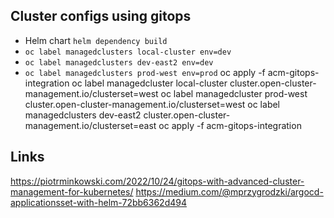 ## Cluster configs using gitops
- Helm chart
  `helm dependency build`
- `oc label managedclusters local-cluster env=dev`
- `oc label managedclusters dev-east2 env=dev`
- `oc label managedclusters prod-west env=prod`
oc apply -f acm-gitops-integration
oc label managedcluster local-cluster cluster.open-cluster-management.io/clusterset=west
oc label managedcluster prod-west cluster.open-cluster-management.io/clusterset=west
oc label managedclusters dev-east2 cluster.open-cluster-management.io/clusterset=east
oc apply -f acm-gitops-integration
## Links
https://piotrminkowski.com/2022/10/24/gitops-with-advanced-cluster-management-for-kubernetes/
https://medium.com/@mprzygrodzki/argocd-applicationsset-with-helm-72bb6362d494